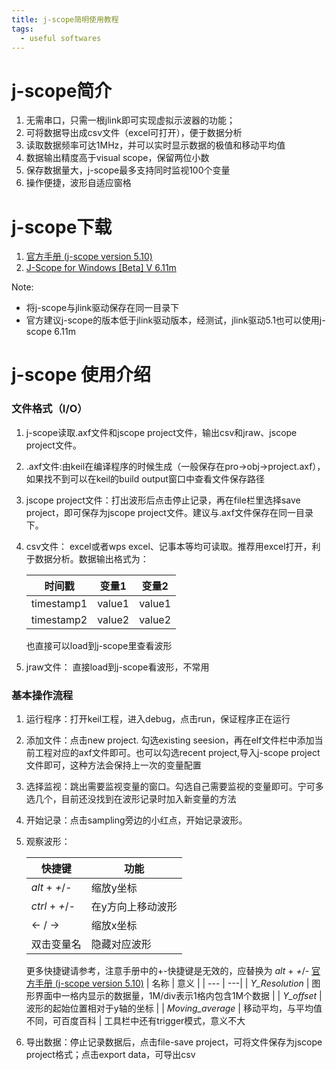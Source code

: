 ```yaml
---
title: j-scope简明使用教程
tags:
  - useful softwares
---
```


# j-scope简介
1. 无需串口，只需一根jlink即可实现虚拟示波器的功能；
2. 可将数据导出成csv文件（excel可打开），便于数据分析
3. 读取数据频率可达1MHz，并可以实时显示数据的极值和移动平均值
4. 数据输出精度高于visual scope，保留两位小数
5. 保存数据量大，j-scope最多支持同时监视100个变量
6. 操作便捷，波形自适应窗格

# j-scope下载
1. [官方手册 (j-scope version 5.10)](https://www.segger.com/downloads/jlink/)
2. [J-Scope for Windows [Beta] V 6.11m ](https://www.segger.com/downloads/jlink/#JScope)

Note: 
* 将j-scope与jlink驱动保存在同一目录下
* 官方建议j-scope的版本低于jlink驱动版本，经测试，jlink驱动5.1也可以使用j-scope 6.11m

# j-scope 使用介绍
### 文件格式（I/O）
1. j-scope读取.axf文件和jscope project文件，输出csv和jraw、jscope project文件。

2. .axf文件:由keil在编译程序的时候生成（一般保存在pro->obj->project.axf），如果找不到可以在keil的build output窗口中查看文件保存路径
3. jscope project文件：打出波形后点击停止记录，再在file栏里选择save project，即可保存为jscope project文件。建议与.axf文件保存在同一目录下。
4. csv文件： excel或者wps excel、记事本等均可读取。推荐用excel打开，利于数据分析。数据输出格式为：

      |  时间戳 | 变量1 | 变量2 |
      |  ----  | ----  | --- |
      | timestamp1 | value1 | value1|
      | timestamp2  | value2 | value2 |
      也直接可以load到j-scope里查看波形
5. jraw文件： 直接load到j-scope看波形，不常用

### 基本操作流程
1. 运行程序：打开keil工程，进入debug，点击run，保证程序正在运行
2. 添加文件：点击new project. 勾选existing seesion，再在elf文件栏中添加当前工程对应的axf文件即可。也可以勾选recent project,导入j-scope project文件即可，这种方法会保持上一次的变量配置
3. 选择监视：跳出需要监视变量的窗口。勾选自己需要监视的变量即可。宁可多选几个，目前还没找到在波形记录时加入新变量的方法
4. 开始记录：点击sampling旁边的小红点，开始记录波形。
5. 观察波形：
   
      | 快捷键 | 功能 |
      | --- | ---|
      |  _alt_ + _+_/_-_| 缩放y坐标 |
      | _ctrl_ + _+_/_-_ | 在y方向上移动波形 |
      | <- / ->  | 缩放x坐标 |
      | 双击变量名 | 隐藏对应波形 |
      更多快捷键请参考，注意手册中的+-快捷键是无效的，应替换为 _alt_ + _+_/_-_ [官方手册 (j-scope version 5.10)](https://www.segger.com/downloads/jlink/)
      | 名称 | 意义 |
      | --- | ---|
      |  _Y_Resolution_ | 图形界面中一格内显示的数据量，1M/div表示1格内包含1M个数据 |
      | _Y_offset_ | 波形的起始位置相对于y轴的坐标 |
      | _Moving_average_ | 移动平均，与平均值不同，可百度百科 |
      工具栏中还有trigger模式，意义不大

6. 导出数据：停止记录数据后，点击file-save project，可将文件保存为jscope project格式；点击export data，可导出csv
